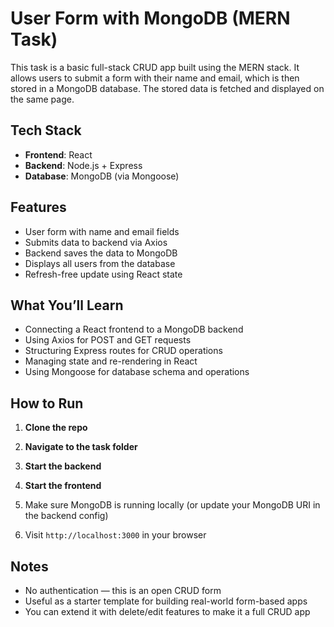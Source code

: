 # User Form with MongoDB (MERN Task)

This task is a basic full-stack CRUD app built using the MERN stack. It allows users to submit a form with their name and email, which is then stored in a MongoDB database. The stored data is fetched and displayed on the same page.

## Tech Stack

- **Frontend**: React  
- **Backend**: Node.js + Express  
- **Database**: MongoDB (via Mongoose)

## Features

- User form with name and email fields
- Submits data to backend via Axios
- Backend saves the data to MongoDB
- Displays all users from the database
- Refresh-free update using React state

## What You’ll Learn

- Connecting a React frontend to a MongoDB backend
- Using Axios for POST and GET requests
- Structuring Express routes for CRUD operations
- Managing state and re-rendering in React
- Using Mongoose for database schema and operations

## How to Run

1. **Clone the repo**

2. **Navigate to the task folder**

3. **Start the backend**

4. **Start the frontend**

5. Make sure MongoDB is running locally (or update your MongoDB URI in the backend config)

6. Visit `http://localhost:3000` in your browser

## Notes

- No authentication — this is an open CRUD form
- Useful as a starter template for building real-world form-based apps
- You can extend it with delete/edit features to make it a full CRUD app
